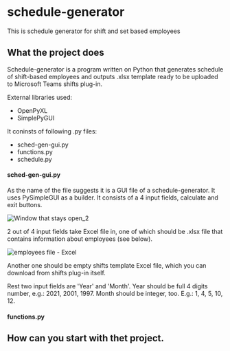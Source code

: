 # schedule-generator
This is schedule generator for shift and set based employees


## What the project does
Schedule-generator is a program written on Python that generates schedule of shift-based employees and outputs .xlsx template ready to be uploaded to Microsoft Teams shifts plug-in. 

External libraries used:
* OpenPyXL
* SimplePyGUI

It coninsts of following .py files:
* sched-gen-gui.py
* functions.py
* schedule.py

#### sched-gen-gui.py
As the name of the file suggests it is a GUI file of a schedule-generator. It uses PySimpleGUI as a builder. It consists of a 4 input fields, calculate and exit buttons. 

![Window that stays open_2](https://user-images.githubusercontent.com/6499479/129483141-c467c628-f25f-4d7a-bc30-8fa2af49ed49.jpg)


2 out of 4 input fields take Excel file in, one of which should be .xlsx file that contains information about employees (see below).

![employees file - Excel](https://user-images.githubusercontent.com/6499479/129481895-3f9b8215-cd09-4404-82a4-79d33aff0fac.jpg)

Another one should be empty shifts template Excel file, which you can download from shifts plug-in itself. 

Rest two input fields are 'Year' and 'Month'. Year should be full 4 digits number, e.g.: 2021, 2001, 1997. Month should be integer, too. E.g.: 1, 4, 5, 10, 12.

#### functions.py

## How can you start with thet project. 
